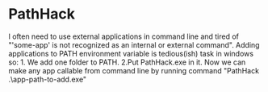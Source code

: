 # PathHack
I often need to use external applications in command line and tired of "'some-app' is not recognized as an internal or external command". Adding applications to PATH environment variable is tedious(ish) task in windows so: 1. We add one folder to PATH. 2.Put PathHack.exe in it. Now we can make any app callable from command line by running command "PathHack .\app-path-to-add.exe"
